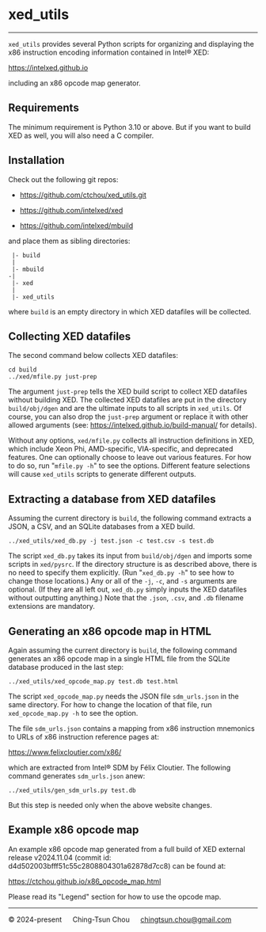 
# xed_utils

--------------------------------

`xed_utils` provides several Python scripts for organizing and displaying
the x86 instruction encoding information contained in Intel&reg; XED:

https://intelxed.github.io

including an x86 opcode map generator.

## Requirements

The minimum requirement is Python 3.10 or above.
But if you want to build XED as well, you will also need a C compiler.

## Installation

Check out the following git repos:

* https://github.com/ctchou/xed_utils.git

* https://github.com/intelxed/xed

* https://github.com/intelxed/mbuild

and place them as sibling directories:
```
 |- build
 |
 |- mbuild
-|
 |- xed
 |
 |- xed_utils
```
where `build` is an empty directory in which XED datafiles will be collected.

## Collecting XED datafiles

The second command below collects XED datafiles:
```
cd build
../xed/mfile.py just-prep
```
The argument `just-prep` tells the XED build script to collect XED datafiles
without building XED.
The collected XED datafiles are put in the directory `build/obj/dgen`
and are the ultimate inputs to all scripts in `xed_utils`.
Of course, you can also drop the `just-prep` argument or replace it with other
allowed arguments (see: https://intelxed.github.io/build-manual/ for details).

Without any options, `xed/mfile.py` collects all instruction definitions in XED,
which include Xeon Phi, AMD-specific, VIA-specific, and deprecated features.
One can optionally choose to leave out various features.
For how to do so, run "`mfile.py -h`" to see the options.
Different feature selections will cause `xed_utils` scripts
to generate different outputs.

## Extracting a database from XED datafiles

Assuming the current directory is `build`, the following command
extracts a JSON, a CSV, and an SQLite databases from a XED build.
```
../xed_utils/xed_db.py -j test.json -c test.csv -s test.db
```
The script `xed_db.py` takes its input from `build/obj/dgen` and
imports some scripts in `xed/pysrc`.
If the directory structure is as described above,
there is no need to specify them explicitly.
(Run "`xed_db.py -h`" to see how to change those locations.)
Any or all of the `-j`, `-c`, and `-s` arguments are optional.
(If they are all left out, `xed_db.py` simply inputs the XED datafiles
without outputting anything.)
Note that the `.json`, `.csv`, and `.db` filename extensions are mandatory.

## Generating an x86 opcode map in HTML

Again assuming the current directory is `build`, the following command
generates an x86 opcode map in a single HTML file from the SQLite database
produced in the last step:
```
../xed_utils/xed_opcode_map.py test.db test.html
```
The script `xed_opcode_map.py` needs the JSON file `sdm_urls.json` in the same directory.
For how to change the location of that file, run `xed_opcode_map.py -h` to see the option.

The file `sdm_urls.json` contains a mapping from x86 instruction mnemonics to
URLs of x86 instruction reference pages at:

https://www.felixcloutier.com/x86/

which are extracted from Intel&reg; SDM by Félix Cloutier.
The following command generates `sdm_urls.json` anew:
```
../xed_utils/gen_sdm_urls.py test.db
```
But this step is needed only when the above website changes.

## Example x86 opcode map

An example x86 opcode map generated from a full build of
XED external release v2024.11.04 (commit id: d4d502003bfff51c55c2808804301a62878d7cc8)
can be found at:

https://ctchou.github.io/x86_opcode_map.html

Please read its "Legend" section for how to use the opcode map.

--------------------------------

&copy; 2024-present &emsp; Ching-Tsun Chou &emsp; <chingtsun.chou@gmail.com>
